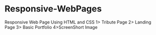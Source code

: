 # Responsive-WebPages
Responsive Web Page Using HTML and CSS
1> Tribute Page
2> Landing Page
3> Basic Portfolio
4>ScreenShort Image
